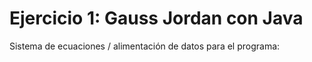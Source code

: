 # Ejercicio 1: Gauss Jordan con Java

Sistema de ecuaciones / alimentación de datos para el programa:


